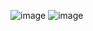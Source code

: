 ![image](https://github.com/zakaria0101echifaouy/Linux-Shell-HackerRank/assets/108145379/1596e5eb-172a-4d67-9a6d-1674ff8874a8)
![image](https://github.com/zakaria0101echifaouy/Linux-Shell-HackerRank/assets/108145379/0becbd84-d9f6-4503-9168-0e3c211ec25a)
